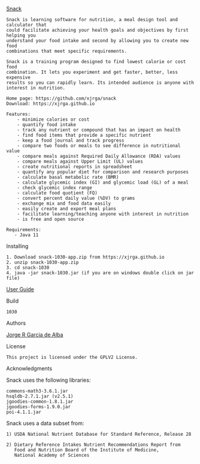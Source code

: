 [Snack](https://xjrga.github.io "Snack: Learning Software for Nutrition")

    Snack is learning software for nutrition, a meal design tool and calculator that
    could facilitate achieving your health goals and objectives by first helping you
    understand your food intake and second by allowing you to create new food
    combinations that meet specific requirements.

    Snack is a training program designed to find lowest calorie or cost food 
    combination. It lets you experiment and get faster, better, less expensive 
    results so you can rapidly learn. Its intended audience is anyone with
    interest in nutrition.

    Home page: https://github.com/xjrga/snack
    Download: https://xjrga.github.io

    Features:
        - minimize calories or cost
        - quantify food intake
        - track any nutrient or compound that has an impact on health
        - find food items that provide a specific nutrient
        - keep a food journal and track progress
        - compare two foods or meals to see difference in nutritional value
        - compare meals against Required Daily Allowance (RDA) values
        - compare meals against Upper Limit (UL) values
        - create nutritional reports in spreadsheet
        - quantify any popular diet for comparison and research purposes        
        - calculate basal metabolic rate (BMR)
        - calculate glycemic index (GI) and glycemic load (GL) of a meal
        - check glycemic index range
        - calculate food quotient (FQ)
        - convert percent daily value (%DV) to grams        
        - exchange mix and food data easily
        - easily create and export meal plans
        - facilitate learning/teaching anyone with interest in nutrition
        - is free and open source

    Requirements:
       - Java 11

Installing

    1. Download snack-1030-app.zip from https://xjrga.github.io
    2. unzip snack-1030-app.zip
    3. cd snack-1030
    4. java -jar snack-1030.jar (if you are on windows double click on jar file)

[User Guide](https://github.com/xjrga/snack/wiki "Snack: Learning Software for Nutrition")

Build

    1030

Authors

[Jorge R Garcia de Alba](https://xjrga.github.io "Snack: Learning Software for Nutrition")

License

    This project is licensed under the GPLV2 License.

Acknowledgments

Snack uses the following libraries:

    commons-math3-3.6.1.jar
    hsqldb-2.7.1.jar (v2.5.1)
    jgoodies-common-1.8.1.jar
    jgoodies-forms-1.9.0.jar
    poi-4.1.1.jar

Snack uses a data subset from:

    1) USDA National Nutrient Database for Standard Reference, Release 28

    2) Dietary Reference Intakes Nutrient Recommendations Report from
       Food and Nutrition Board of the Institute of Medicine,
       National Academy of Sciences



